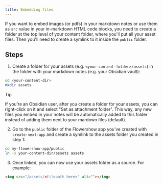 ```yaml
---
title: Embedding files
---
```


If you want to embed images (or pdfs) in your markdown notes or use them as `src` value in your in-markdown HTML code blocks, you need to create a folder at the top level of your content folder, where you'll put all your asset files. Then you'll need to create a symlink to it inside the `public` folder.

## Steps

1. Create a folder for your assets (e.g. `<your-content-folder>/assets`) in the folder with your markdown notes (e.g. your Obsidian vault):

```bash
cd <your-content-dir>
mkdir assets
```

> [!tip]
> If you're an Obsidian user, after you create a folder for your assets, you can right-click on it and select "Set as attachment folder". This way, any new files you embed in your notes will be automatically added to this folder instead of adding them next to your mardown files (default).

2. Go to the `public` folder of the Flowershow app you've created with `create-next-app` and create a symlink to the assets folder you created in step 1:

```bash
cd my-flowershow-app/public
ln -s your-content-dir/assets assets
```

3. Once linked, you can now use your assets folder as a source. For example:

```md
<img src="/assets/<filepath here>" alt=""></img>
```
